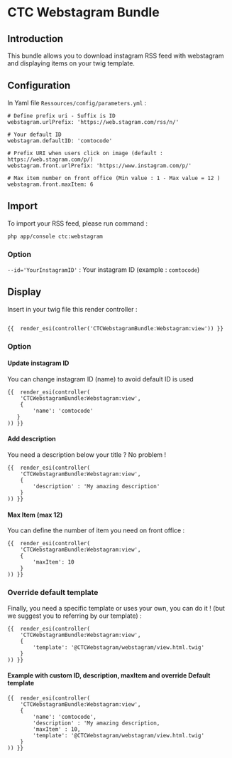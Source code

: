 # CTC Webstagram Bundle

## Introduction

This bundle allows you to download instagram RSS feed with webstagram and displaying items on your twig template.

## Configuration

In Yaml file `Ressources/config/parameters.yml` : 

```
# Define prefix uri - Suffix is ID
webstagram.urlPrefix: 'https://web.stagram.com/rss/n/'
```

```
# Your default ID
webstagram.defaultID: 'comtocode'
```
```
# Prefix URI when users click on image (default : https://web.stagram.com/p/)
webstagram.front.urlPrefix: 'https://www.instagram.com/p/'
```

```
# Max item number on front office (Min value : 1 - Max value = 12 )
webstagram.front.maxItem: 6
```

## Import

To import your RSS feed, please run command : 

```
php app/console ctc:webstagram 
```

### Option

``--id='YourInstagramID'`` : Your instagram ID  (example : `comtocode`)


## Display

Insert in your twig file this render controller : 

```twig

{{  render_esi(controller('CTCWebstagramBundle:Webstagram:view')) }}

```

### Option

#### Update instagram ID

You can change instagram ID (name) to avoid default ID is used
```twig
{{  render_esi(controller(
    'CTCWebstagramBundle:Webstagram:view',
    {
        'name': 'comtocode'
   }
)) }}      
```


#### Add description

You need a description below your title ? No problem !

```twig
{{  render_esi(controller(
    'CTCWebstagramBundle:Webstagram:view',
    {
        'description' : 'My amazing description'
    }
)) }}
```

#### Max Item (max 12)

You can define the number of item you need on front office :

```twig
{{  render_esi(controller(
    'CTCWebstagramBundle:Webstagram:view',
    {
        'maxItem': 10
    }
)) }}
```


### Override default template

Finally, you need a specific template or uses your own, you can do it ! (but we suggest you to referring by our template) :

```twig
{{  render_esi(controller(
    'CTCWebstagramBundle:Webstagram:view',
    {
        'template': '@CTCWebstagram/webstagram/view.html.twig'
    }
)) }}
```

#### Example with custom ID, description, maxItem and override Default template

```twig
{{  render_esi(controller(
    'CTCWebstagramBundle:Webstagram:view',
    {
        'name': 'comtocode',
        'description' : 'My amazing description,
        'maxItem' : 10,
        'template': '@CTCWebstagram/webstagram/view.html.twig'
    }
)) }}         
```
